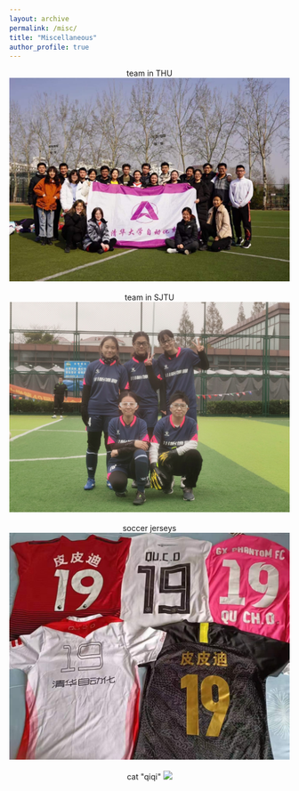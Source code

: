 ```yaml
---
layout: archive
permalink: /misc/
title: "Miscellaneous"
author_profile: true
---
```


<center>
    team in THU
    <img src="/images/misc_img/IMG_9236.JPG" width="580"/> 
</center>
<br>
<center>
    team in SJTU
    <img src="/images/misc_img/IMG_2310.JPG" width="580"/> 
</center>
<br>
<center>
    soccer jerseys
    <img src="/images/misc_img/IMG_9239.JPG" width="580"/>
</center> 
<br>
<center>
    cat "qiqi"
    <img src="/images/misc_img/IMG_8606.png" width="580"/>
</center> 
